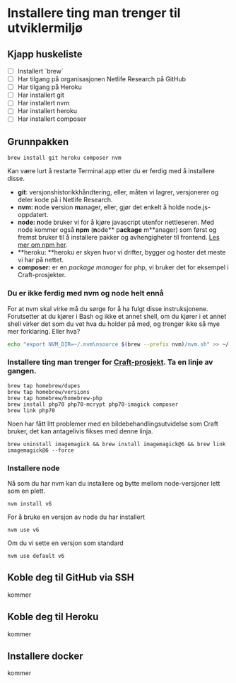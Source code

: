 # Installere ting man trenger til utviklermiljø

## Kjapp huskeliste

* [ ] Installert \`brew\`
* [ ] Har tilgang på organisasjonen Netlife Research på GitHub
* [ ] Har tilgang på Heroku
* [ ] Har installert git
* [ ] Har installert nvm
* [ ] Har installert heroku
* [ ] Har installert composer

## Grunnpakken

```
brew install git heroku composer nvm
```

Kan være lurt å restarte Terminal.app etter du er ferdig med å installere disse.

* **git**: versjonshistorikkhåndtering, eller, måten vi lagrer, versjonerer og deler kode på i Netlife Research.
* **nvm: n**ode **v**ersion **m**anager, eller, gjør det enkelt å holde node.js-oppdatert.
* **node: n**ode bruker vi for å kjøre javascript utenfor nettleseren. Med node kommer også **npm** \(**n**ode** p**ackage** m**anager\) som først og fremst bruker til å installere pakker og avhengigheter til frontend. [Les mer om npm her](https://www.impressivewebs.com/npm-for-beginners-a-guide-for-front-end-developers/?ref=webdesignernews.com).
* **heroku: **heroku er skyen hvor vi drifter, bygger og hoster det meste vi har på nettet.
* **composer:** er en _package manager_ for php, vi bruker det for eksempel i Craft-prosjekter.

### Du er ikke ferdig med nvm og node helt ennå

For at nvm skal virke må du sørge for å ha fulgt disse instruksjonene. Forutsetter at du kjører i Bash og ikke et annet shell, om du kjører i et annet shell virker det som du vet hva du holder på med, og trenger ikke så mye mer forklaring. Eller hva?

```bash
echo "export NVM_DIR=~/.nvm\nsource $(brew --prefix nvm)/nvm.sh" >> ~/.bash_profile
```

### Installere ting man trenger for [Craft-prosjekt](https://github.com/netliferesearch/craft-starter#global-dependencies-for-the-starter-pack). Ta en linje av gangen.

```
brew tap homebrew/dupes
brew tap homebrew/versions
brew tap homebrew/homebrew-php
brew install php70 php70-mcrypt php70-imagick composer
brew link php70
```

Noen har fått litt problemer med en bildebehandlingsutvidelse som Craft bruker, det kan antagelivis fikses med denne linja.

```
brew uninstall imagemagick && brew install imagemagick@6 && brew link imagemagick@6 --force
```

### Installere node

Nå som du har nvm kan du installere og bytte mellom node-versjoner lett som en plett.

```
nvm install v6
```

For å bruke en versjon av node du har installert

```
nvm use v6
```

Om du vi sette en versjon som standard 

```
nvm use default v6
```

## Koble deg til GitHub via SSH

kommer

## Koble deg til Heroku

kommer

## Installere docker

kommer


